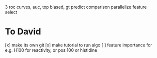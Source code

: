 3 roc curves, auc, top biased, gt predict comparison
parallelize feature select

# To David
[x] make its own git
[x] make tutorial to run algo
[ ] feature importance for e.g. H100 for reactivity, or pos 100 or histidine

